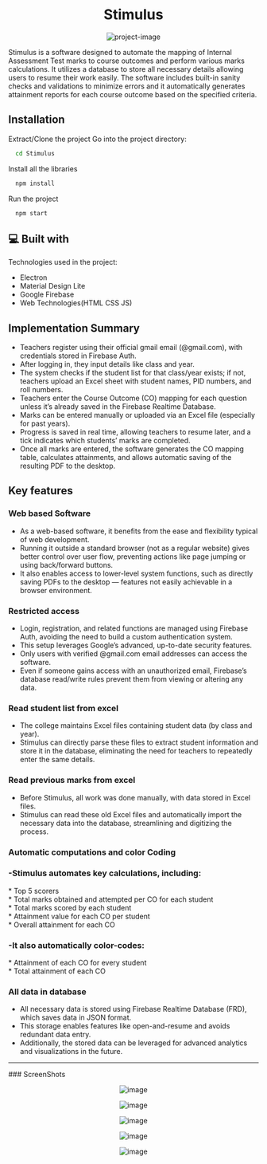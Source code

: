 <h1 align="center" id="title">Stimulus</h1>

<p align="center"><img src="https://socialify.git.ci/Rachit776/Stimulus/image?font=Rokkitt&amp;language=1&amp;name=1&amp;owner=1&amp;pattern=Solid&amp;theme=Dark" alt="project-image"></p>

<p id="description">Stimulus is a software designed to automate the mapping of Internal Assessment Test marks to course outcomes and perform various marks calculations. It utilizes a database to store all necessary details allowing users to resume their work easily. The software includes built-in sanity checks and validations to minimize errors and it automatically generates attainment reports for each course outcome based on the specified criteria.</p>

## Installation

Extract/Clone the project
Go into the project directory:
```bash
  cd Stimulus
```
Install all the libraries
```bash
  npm install
```
Run the project
```bash
  npm start
```

<h2>💻 Built with</h2>

Technologies used in the project:

*   Electron
*   Material Design Lite
*   Google Firebase
*   Web Technologies(HTML CSS JS)

<h2>Implementation Summary</h2>

*   Teachers register using their official gmail email (@gmail.com), with credentials stored in Firebase Auth.
*   After logging in, they input details like class and year.
*   The system checks if the student list for that class/year exists; if not, teachers upload an Excel sheet with student names, PID numbers, and roll numbers.
*   Teachers enter the Course Outcome (CO) mapping for each question unless it’s already saved in the Firebase Realtime Database.
*   Marks can be entered manually or uploaded via an Excel file (especially for past years).
*   Progress is saved in real time, allowing teachers to resume later, and a tick indicates which students’ marks are completed.
*   Once all marks are entered, the software generates the CO mapping table, calculates attainments, and allows automatic saving of the resulting PDF to the desktop.

## Key features

### Web based Software
*   As a web-based software, it benefits from the ease and flexibility typical of web development.<br>
*   Running it outside a standard browser (not as a regular website) gives better control over user flow, preventing actions like page jumping or using back/forward buttons.<br>
*   It also enables access to lower-level system functions, such as directly saving PDFs to the desktop — features not easily achievable in a browser environment.<br>

### Restricted access
*   Login, registration, and related functions are managed using Firebase Auth, avoiding the need to build a custom authentication system.<br>
*   This setup leverages Google’s advanced, up-to-date security features.<br>
*   Only users with verified @gmail.com email addresses can access the software.<br>
*   Even if someone gains access with an unauthorized email, Firebase’s database read/write rules prevent them from viewing or altering any data.<br>

### Read student list from excel
*   The college maintains Excel files containing student data (by class and year).<br>
*   Stimulus can directly parse these files to extract student information and store it in the database, eliminating the need for teachers to repeatedly enter the same details.<br>

### Read previous marks from excel
*   Before Stimulus, all work was done manually, with data stored in Excel files.<br>
*   Stimulus can read these old Excel files and automatically import the necessary data into the database, streamlining and digitizing the process.<br>

### Automatic computations and color Coding

<h3>-Stimulus automates key calculations, including:</h3>
    *   Top 5 scorers<br>
    *   Total marks obtained and attempted per CO for each student<br>
    *   Total marks scored by each student<br>
    *   Attainment value for each CO per student<br>
    *   Overall attainment for each CO<br>

<h3>-It also automatically color-codes:</h3>
    *   Attainment of each CO for every student<br>
    *   Total attainment of each CO<br>

### All data in database
*   All necessary data is stored using Firebase Realtime Database (FRD), which saves data in JSON format.<br>
*   This storage enables features like open-and-resume and avoids redundant data entry.<br>
*   Additionally, the stored data can be leveraged for advanced analytics and visualizations in the future.<br>


<hr>
### ScreenShots

<p align="center">
  <img src="Screenshots/sc1.png" alt="image"/>
</p>

<p align="center">
  <img src="Screenshots/sc2.png" alt="image"/>
</p>

<p align="center">
  <img src="Screenshots/sc3.png" alt="image"/>
</p>

<p align="center">
  <img src="Screenshots/sc4.png" alt="image"/>
</p>

<p align="center">
  <img src="Screenshots/sc5.png" alt="image"/>
</p>

